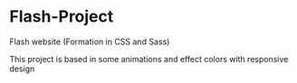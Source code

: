 # Flash-Project
Flash website (Formation in CSS and Sass)

This project is based in some animations and effect colors with responsive design
